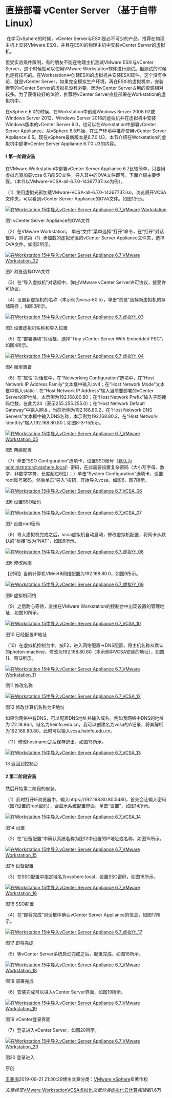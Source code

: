 # 直接部署 vCenter Server （基于自带Linux）

​     在学习vSphere的时候，vCenter Server与ESXi是必不可少的产品。推荐在物理主机上安装VMware ESXi，并且在ESXi的物理主机中安装vCenter Server的虚拟机。

但受实验条件限制，有的朋友不能在物理主机测试VMware ESXi与vCenter Server，这个时候就可以使用VMware Workstation软件进行测试。但测试的时候也是有技巧的。在Workstation中创建ESXi的虚拟机并安装ESXi软件，这个没有争论，就是vCenter Server，如果完全模拟生产环境，再在ESXi的虚拟机中，安装嵌套的vCenter Server的虚拟机没有必要，因为vCenter Server占用的资源相对较多。为了获得较好的体验，推荐将vCenter Server直接部署在Workstation的虚拟机中。

在vSphere 6.0的时候，在Workstation中创建Windows Server 2008 R2或Windows Server 2012、Windows Server 2016的虚拟机并在虚拟机中安装Windows版本的vCenter Server 6.0，也可以在Workstation中部署vCenter Server Appliance。从vSphere 6.5开始，在生产环境中推荐使用vCenter Server Appliance 6.5。现在vSphere最新版本是6.7.0 U3，本节介绍在Workstation的虚拟机中部署vCenter Server Appliance 6.7.0 U3的内容。

#### 1 第一阶段安装

在VMware Workstation中部署vCenter Server Appliance 6.7比较简单，只要用虚拟光驱加载vcsa 6.7的ISO文件，导入其中的OVA文件即可。下面介绍主要步骤。（本节以VMware-VCSA-all-6.7.0-14367737.iso为例）。

（1）使用虚拟光驱加载VMware-VCSA-all-6.7.0-14367737.iso，浏览展开VCSA文件夹，可以看到vCenter Server Appliance的OVA文件。如图1所示。

[![在Workstation 15中导入vCenter Server Appliance 6.7_VMware Workstation](https://s4.51cto.com//images/blog/201909/21/1018b2212b068d439e0274a3fb5b8a06.png?x-oss-process=image/watermark,size_16,text_QDUxQ1RP5Y2a5a6i,color_FFFFFF,t_30,g_se,x_10,y_10,shadow_20,type_ZmFuZ3poZW5naGVpdGk=)](https://s4.51cto.com//images/blog/201909/21/ea0195a9e030680cf0d93b69d722fdaa.png?x-oss-process=image/watermark,size_16,text_QDUxQ1RP5Y2a5a6i,color_FFFFFF,t_30,g_se,x_10,y_10,shadow_20,type_ZmFuZ3poZW5naGVpdGk=)

图1 vCenter Server Appliance的OVA文件

（2）在VMware Workstation， 单击“文件”菜单选择“打开”命令，在“打开”对话框中，浏览第（1）步加载的虚拟光驱的vCenter Server Appliance文件夹，选择OVA文件。如图2所示。

[![在Workstation 15中导入vCenter Server Appliance 6.7_VMware Workstation_02](https://s4.51cto.com//images/blog/201909/21/4a9703dbfef94e91661a54f37ce15de0.png?x-oss-process=image/watermark,size_16,text_QDUxQ1RP5Y2a5a6i,color_FFFFFF,t_30,g_se,x_10,y_10,shadow_20,type_ZmFuZ3poZW5naGVpdGk=)](https://s4.51cto.com//images/blog/201909/21/c47fe1c549192ddf9cb4a1de86bef8bf.png?x-oss-process=image/watermark,size_16,text_QDUxQ1RP5Y2a5a6i,color_FFFFFF,t_30,g_se,x_10,y_10,shadow_20,type_ZmFuZ3poZW5naGVpdGk=)

图2 浏览选择OVA文件

（3）在“导入虚拟机”对话框中，弹出VMware vCenter Server许可协议，接受许可协议。

（4）设置新虚拟机的名称（本示例为vcsa-80.5），单击“浏览”选择新虚拟机的存储路径 ，如图3所示。

[![在Workstation 15中导入vCenter Server Appliance 6.7_虚拟化_03](https://s4.51cto.com//images/blog/201909/21/291924a752f2e9007bfc6a6b71a61c1e.png?x-oss-process=image/watermark,size_16,text_QDUxQ1RP5Y2a5a6i,color_FFFFFF,t_30,g_se,x_10,y_10,shadow_20,type_ZmFuZ3poZW5naGVpdGk=)](https://s4.51cto.com//images/blog/201909/21/d789ef18ed89a6fbeeec3e830cb58cdf.png?x-oss-process=image/watermark,size_16,text_QDUxQ1RP5Y2a5a6i,color_FFFFFF,t_30,g_se,x_10,y_10,shadow_20,type_ZmFuZ3poZW5naGVpdGk=)

图3 设置虚拟机名称和导入位置

（5）在“部署选项”对话框，选择“Tiny vCenter Server With Embedded PSC”，如图4所示。

[![在Workstation 15中导入vCenter Server Appliance 6.7_虚拟化_04](https://s4.51cto.com//images/blog/201909/21/f90828f2a452da3481a6805a204ef2b8.png?x-oss-process=image/watermark,size_16,text_QDUxQ1RP5Y2a5a6i,color_FFFFFF,t_30,g_se,x_10,y_10,shadow_20,type_ZmFuZ3poZW5naGVpdGk=)](https://s4.51cto.com//images/blog/201909/21/e4257f6ae3fafc2be18aff1ec9d7f08c.png?x-oss-process=image/watermark,size_16,text_QDUxQ1RP5Y2a5a6i,color_FFFFFF,t_30,g_se,x_10,y_10,shadow_20,type_ZmFuZ3poZW5naGVpdGk=)

图4 微型置备

（6）在“属性”对话框中，在“Networking Configuration”选项中，在“Host Network IP Address Family”文本框中输入ipv4；在“Host Network Mode”文本框中输入static；在“Host Network IP Address”输入当前要部署的vCenter Server的IP地址，本示例为192.168.80.80；在“Host Network Prefix”输入子网掩码位数，在此为24（表示255.255.255.0）；在“Host Network Default Gateway”中输入网关，当前示例为192.168.80.2，在“Host Network DNS Servers”文本框中输入DNS名称，本示例为192.168.80.2，在“Host Network Identtity”输入192.168.80.80；如图8-3-15所示。

[![在Workstation 15中导入vCenter Server Appliance 6.7_VMware Workstation_05](https://s4.51cto.com//images/blog/201909/21/044e756943bc9d41b5cf1ea588095ab7.jpg?x-oss-process=image/watermark,size_16,text_QDUxQ1RP5Y2a5a6i,color_FFFFFF,t_30,g_se,x_10,y_10,shadow_20,type_ZmFuZ3poZW5naGVpdGk=)](https://s4.51cto.com//images/blog/201909/21/bebbb5b6bf0f9da4347d9113f3e5b941.jpg?x-oss-process=image/watermark,size_16,text_QDUxQ1RP5Y2a5a6i,color_FFFFFF,t_30,g_se,x_10,y_10,shadow_20,type_ZmFuZ3poZW5naGVpdGk=)

图5 网络配置

（7）单击“SSO Configuration”选项卡，设置SSO账号（默认为administrator@vsphere.local）密码，在此需要设置复杂密码（大小写字母、数字、非数字字符、长度超过6位）；）单击“System Configuration”选项卡，设置root账号密码。然后单击“导入”按钮，开始导入vcsa。如图6、图7所示。

[![在Workstation 15中导入vCenter Server Appliance 6.7_VCSA_06](https://s4.51cto.com//images/blog/201909/21/e932af8864c9386f957decf4934692e0.png?x-oss-process=image/watermark,size_16,text_QDUxQ1RP5Y2a5a6i,color_FFFFFF,t_30,g_se,x_10,y_10,shadow_20,type_ZmFuZ3poZW5naGVpdGk=)](https://s4.51cto.com//images/blog/201909/21/b217bdea50bf3117affa68d51277bf9d.png?x-oss-process=image/watermark,size_16,text_QDUxQ1RP5Y2a5a6i,color_FFFFFF,t_30,g_se,x_10,y_10,shadow_20,type_ZmFuZ3poZW5naGVpdGk=)

图6 设置SSO密码

[![在Workstation 15中导入vCenter Server Appliance 6.7_VCSA_07](https://s4.51cto.com//images/blog/201909/21/8800e8a67d3244c8aa3ecee6234a5a78.png?x-oss-process=image/watermark,size_16,text_QDUxQ1RP5Y2a5a6i,color_FFFFFF,t_30,g_se,x_10,y_10,shadow_20,type_ZmFuZ3poZW5naGVpdGk=)](https://s4.51cto.com//images/blog/201909/21/0f7ec276d4c726d75e44d08c13aeb346.png?x-oss-process=image/watermark,size_16,text_QDUxQ1RP5Y2a5a6i,color_FFFFFF,t_30,g_se,x_10,y_10,shadow_20,type_ZmFuZ3poZW5naGVpdGk=)

图7 设置root密码

（8）导入虚拟机完成之后，vcsa虚拟机自动启动，修改虚拟机配置，将网卡从默认的“桥接”改为“NAT”，如图8所示。

[![在Workstation 15中导入vCenter Server Appliance 6.7_虚拟化_08](https://s4.51cto.com//images/blog/201909/21/5060e94d8cc20007de17ae3cdfca603a.png?x-oss-process=image/watermark,size_16,text_QDUxQ1RP5Y2a5a6i,color_FFFFFF,t_30,g_se,x_10,y_10,shadow_20,type_ZmFuZ3poZW5naGVpdGk=)](https://s4.51cto.com//images/blog/201909/21/cbdda1553a09f306999b2f379ebb18da.png?x-oss-process=image/watermark,size_16,text_QDUxQ1RP5Y2a5a6i,color_FFFFFF,t_30,g_se,x_10,y_10,shadow_20,type_ZmFuZ3poZW5naGVpdGk=)

图8 修改网络

【说明】当前计算机VMnet8网络配置为192.168.80.0，如图9所示。

[![在Workstation 15中导入vCenter Server Appliance 6.7_虚拟化_09](https://s4.51cto.com//images/blog/201909/21/21cff2f5cff606ff64c7c29928f5bc4f.png?x-oss-process=image/watermark,size_16,text_QDUxQ1RP5Y2a5a6i,color_FFFFFF,t_30,g_se,x_10,y_10,shadow_20,type_ZmFuZ3poZW5naGVpdGk=)](https://s4.51cto.com//images/blog/201909/21/fc2d3dbc753d9518e391190bf07f9398.png?x-oss-process=image/watermark,size_16,text_QDUxQ1RP5Y2a5a6i,color_FFFFFF,t_30,g_se,x_10,y_10,shadow_20,type_ZmFuZ3poZW5naGVpdGk=)

图9 虚拟机网络

（9）之后耐心等待，直接在VMware Workstation的控制台中出现设置的管理地址，如图10所示。

[![在Workstation 15中导入vCenter Server Appliance 6.7_VCSA_10](https://s4.51cto.com//images/blog/201909/21/988c827ddb77162c256dd1c496e5da8b.png?x-oss-process=image/watermark,size_16,text_QDUxQ1RP5Y2a5a6i,color_FFFFFF,t_30,g_se,x_10,y_10,shadow_20,type_ZmFuZ3poZW5naGVpdGk=)](https://s4.51cto.com//images/blog/201909/21/092d4e31458fe77bcc48d3bf2cc279fc.png?x-oss-process=image/watermark,size_16,text_QDUxQ1RP5Y2a5a6i,color_FFFFFF,t_30,g_se,x_10,y_10,shadow_20,type_ZmFuZ3poZW5naGVpdGk=)

图10 已经配置IP地址

（10）在虚拟机控制台中，按F2，进入网络配置→DNS配置，将主机名称从默认的photon-machine，修改为192.168.80.80（本示例中VCSA安装的地址），如图11、图12所示。

[![在Workstation 15中导入vCenter Server Appliance 6.7_VMware Workstation_11](https://s4.51cto.com//images/blog/201909/21/39b8af7c877948a5d73d53dec83f6008.png?x-oss-process=image/watermark,size_16,text_QDUxQ1RP5Y2a5a6i,color_FFFFFF,t_30,g_se,x_10,y_10,shadow_20,type_ZmFuZ3poZW5naGVpdGk=)](https://s4.51cto.com//images/blog/201909/21/23621522277ea85060fda4207aedcbd5.png?x-oss-process=image/watermark,size_16,text_QDUxQ1RP5Y2a5a6i,color_FFFFFF,t_30,g_se,x_10,y_10,shadow_20,type_ZmFuZ3poZW5naGVpdGk=)

图11 修改名称

[![在Workstation 15中导入vCenter Server Appliance 6.7_VCSA_12](https://s4.51cto.com//images/blog/201909/21/0b7ce27687129f78035820a49e823f54.png?x-oss-process=image/watermark,size_16,text_QDUxQ1RP5Y2a5a6i,color_FFFFFF,t_30,g_se,x_10,y_10,shadow_20,type_ZmFuZ3poZW5naGVpdGk=)](https://s4.51cto.com//images/blog/201909/21/0bfed185ed570b6a3b8a31aec5464867.png?x-oss-process=image/watermark,size_16,text_QDUxQ1RP5Y2a5a6i,color_FFFFFF,t_30,g_se,x_10,y_10,shadow_20,type_ZmFuZ3poZW5naGVpdGk=)

图12 修改计算机名称为IP地址

如果你网络中有DNS，可以配置DNS地址并输入域名。例如我网络中DNS的地址为172.18.96.1，域名为heinfo.edu.cn，我可以创建名为vcsa的A记录，将其解析为192.168.80.80，此时可以输入vcsa.heinfo.edu.cn。

（11）修改hostname之后保存退出，如图13所示。

[![在Workstation 15中导入vCenter Server Appliance 6.7_VCSA_13](https://s4.51cto.com//images/blog/201909/21/f5240cf3a7b334c01e73b038c91acfb3.png?x-oss-process=image/watermark,size_16,text_QDUxQ1RP5Y2a5a6i,color_FFFFFF,t_30,g_se,x_10,y_10,shadow_20,type_ZmFuZ3poZW5naGVpdGk=)](https://s4.51cto.com//images/blog/201909/21/ca4fec64cd2e6bfc268a826accbf423a.png?x-oss-process=image/watermark,size_16,text_QDUxQ1RP5Y2a5a6i,color_FFFFFF,t_30,g_se,x_10,y_10,shadow_20,type_ZmFuZ3poZW5naGVpdGk=)

13 返回到控制台

#### 2 第二阶段安装

然后开始第二阶段的安装。

（1）此时打开IE浏览器中，输入https://192.168.80.80:5480，首先会让输入密码（图7设置的root密码），会显示系统配置界面，单击“设置”，如图14所示。

[![在Workstation 15中导入vCenter Server Appliance 6.7_VCSA_14](https://s4.51cto.com//images/blog/201909/21/f5a47222990fde81eb6167145cb2f60e.png?x-oss-process=image/watermark,size_16,text_QDUxQ1RP5Y2a5a6i,color_FFFFFF,t_30,g_se,x_10,y_10,shadow_20,type_ZmFuZ3poZW5naGVpdGk=)](https://s4.51cto.com//images/blog/201909/21/537ee7aadf7feacac32c8d112855b229.png?x-oss-process=image/watermark,size_16,text_QDUxQ1RP5Y2a5a6i,color_FFFFFF,t_30,g_se,x_10,y_10,shadow_20,type_ZmFuZ3poZW5naGVpdGk=)

图14 设置

（2）在“设备配置”中确认系统名称为图12中设置的IP地址或名称，如图15所示。

[![在Workstation 15中导入vCenter Server Appliance 6.7_VMware Workstation_15](https://s4.51cto.com//images/blog/201909/21/9ed1291c5b33976ea6e0f1fbc532b8d8.png?x-oss-process=image/watermark,size_16,text_QDUxQ1RP5Y2a5a6i,color_FFFFFF,t_30,g_se,x_10,y_10,shadow_20,type_ZmFuZ3poZW5naGVpdGk=)](https://s4.51cto.com//images/blog/201909/21/51d293ba1f46c014003a820664faa160.png?x-oss-process=image/watermark,size_16,text_QDUxQ1RP5Y2a5a6i,color_FFFFFF,t_30,g_se,x_10,y_10,shadow_20,type_ZmFuZ3poZW5naGVpdGk=)

图15 设备配置

（3）在SSO配置中指定域名为vsphere.local，设置SSO密码，如图16所示。

[![在Workstation 15中导入vCenter Server Appliance 6.7_VMware Workstation_16](https://s4.51cto.com//images/blog/201909/21/46877ef7037732623230bd337ac7eca9.png?x-oss-process=image/watermark,size_16,text_QDUxQ1RP5Y2a5a6i,color_FFFFFF,t_30,g_se,x_10,y_10,shadow_20,type_ZmFuZ3poZW5naGVpdGk=)](https://s4.51cto.com//images/blog/201909/21/606c843f1c726a563ea55303277fe064.png?x-oss-process=image/watermark,size_16,text_QDUxQ1RP5Y2a5a6i,color_FFFFFF,t_30,g_se,x_10,y_10,shadow_20,type_ZmFuZ3poZW5naGVpdGk=)

图16 SSO配置

（4）在“即将完成”对话框中确认vCenter Server Appliance的信息，如图17所示。

[![在Workstation 15中导入vCenter Server Appliance 6.7_虚拟化_17](https://s4.51cto.com//images/blog/201909/21/a02e2ef4039a6e272abede042b90bd9c.png?x-oss-process=image/watermark,size_16,text_QDUxQ1RP5Y2a5a6i,color_FFFFFF,t_30,g_se,x_10,y_10,shadow_20,type_ZmFuZ3poZW5naGVpdGk=)](https://s4.51cto.com//images/blog/201909/21/cb11a5fcdf83d0c36c4f35e7c4d0777f.png?x-oss-process=image/watermark,size_16,text_QDUxQ1RP5Y2a5a6i,color_FFFFFF,t_30,g_se,x_10,y_10,shadow_20,type_ZmFuZ3poZW5naGVpdGk=)

图17 即将完成

（5）等vCenter Server系统启动完成之后，配置完成，如图18所示。

[![在Workstation 15中导入vCenter Server Appliance 6.7_VMware Workstation_18](https://s4.51cto.com//images/blog/201909/21/7042d68bf1c87591e65ec2316c3bb549.png?x-oss-process=image/watermark,size_16,text_QDUxQ1RP5Y2a5a6i,color_FFFFFF,t_30,g_se,x_10,y_10,shadow_20,type_ZmFuZ3poZW5naGVpdGk=)](https://s4.51cto.com//images/blog/201909/21/2299742c744888a56a36c15af19cdeb1.png?x-oss-process=image/watermark,size_16,text_QDUxQ1RP5Y2a5a6i,color_FFFFFF,t_30,g_se,x_10,y_10,shadow_20,type_ZmFuZ3poZW5naGVpdGk=)

图18 部署完成

（6）安装完成可以进入vCenter Server界面，如图19所示。

[![在Workstation 15中导入vCenter Server Appliance 6.7_VMware Workstation_19](https://s4.51cto.com//images/blog/201909/21/4a47c59436f8aded6b48c997010f344e.png?x-oss-process=image/watermark,size_16,text_QDUxQ1RP5Y2a5a6i,color_FFFFFF,t_30,g_se,x_10,y_10,shadow_20,type_ZmFuZ3poZW5naGVpdGk=)](https://s4.51cto.com//images/blog/201909/21/c1b92a06f682016f421560ba00aea7a5.png?x-oss-process=image/watermark,size_16,text_QDUxQ1RP5Y2a5a6i,color_FFFFFF,t_30,g_se,x_10,y_10,shadow_20,type_ZmFuZ3poZW5naGVpdGk=)

图19 vCenter登录界面

（7）登录进入vCenter Server，如图20所示。

[![在Workstation 15中导入vCenter Server Appliance 6.7_VMware Workstation_20](https://s4.51cto.com//images/blog/201909/21/353ad9c55fd67168d8a496f17bcd136e.png?x-oss-process=image/watermark,size_16,text_QDUxQ1RP5Y2a5a6i,color_FFFFFF,t_30,g_se,x_10,y_10,shadow_20,type_ZmFuZ3poZW5naGVpdGk=)](https://s4.51cto.com//images/blog/201909/21/a5acf0f6a571f586b649a32bd689a211.png?x-oss-process=image/watermark,size_16,text_QDUxQ1RP5Y2a5a6i,color_FFFFFF,t_30,g_se,x_10,y_10,shadow_20,type_ZmFuZ3poZW5naGVpdGk=)

图20 登录进入



 原创

[王春海](https://blog.51cto.com/wangchunhai)2019-09-21 21:30:29博主文章分类：[VMware vSphere](https://blog.51cto.com/wangchunhai/category1)©著作权

*文章标签*[VMware Workstation](https://blog.51cto.com/topic/vmwareworkstation.html)[VCSA](https://blog.51cto.com/topic/vcsa.html)[虚拟化](https://blog.51cto.com/topic/xunihua.html)*文章分类*[虚拟化](https://blog.51cto.com/nav/virtual)[云计算](https://blog.51cto.com/nav/cloud)*阅读数*1.6万